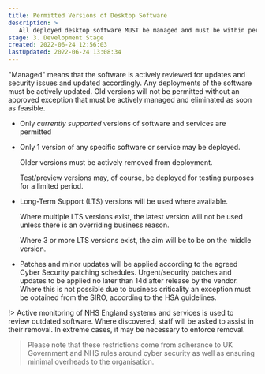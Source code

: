 ```yaml
---
title: Permitted Versions of Desktop Software
description: >
   All deployed desktop software MUST be managed and must be within permitted version ranges as explained in this standard.
stage: 3. Development Stage
created: 2022-06-24 12:56:03
lastUpdated: 2022-06-24 13:08:34
---
```


"Managed" means that the software is actively reviewed for updates and security issues and updated accordingly. Any deployments of the software must be actively updated. Old versions will not be permitted without an approved exception that must be actively managed and eliminated as soon as feasible.

* Only *currently supported* versions of software and services are permitted

* Only 1 version of any specific software or service may be deployed. 
  
  Older versions must be actively removed from deployment.

  Test/preview versions may, of course, be deployed for testing purposes for a limited period.

* Long-Term Support (LTS) versions will be used where available.

  Where multiple LTS versions exist, the latest version will not be used unless there is an overriding business reason. 
  
  Where 3 or more LTS versions exist, the aim will be to be on the middle version.

* Patches and minor updates will be applied according to the agreed Cyber Security patching schedules. Urgent/security patches and updates to be applied no later than 14d after release by the vendor. Where this is not possible due to business criticality an exception must be obtained from the SIRO, according to the HSA guidelines.

!> Active monitoring of NHS England systems and services is used to review outdated software. Where discovered, staff will be asked to assist in their removal. In extreme cases, it may be necessary to enforce removal.

> Please note that these restrictions come from adherance to UK Government and NHS rules around cyber security as well as ensuring minimal overheads to the organisation.